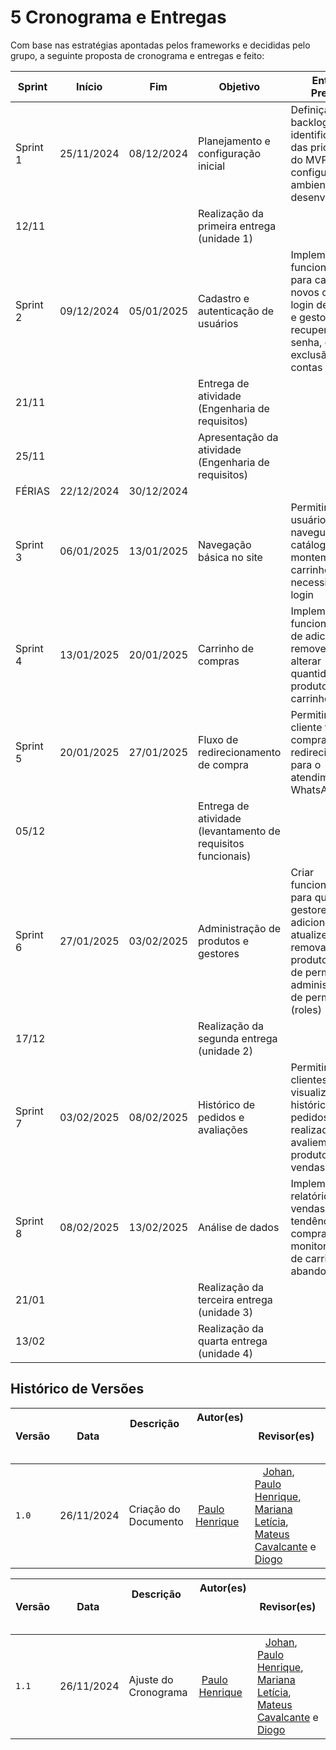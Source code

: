 # 5 Cronograma e Entregas

Com base nas estratégias apontadas pelos frameworks e decididas pelo grupo, a seguinte proposta de cronograma e entregas e feito:

| **Sprint** | **Início** | **Fim**    | **Objetivo**                                                 | **Entrega Prevista**                                                                                                                    | **Validação com os Stakeholders**                                       |
| ---------- | ---------- | ---------- | ------------------------------------------------------------ | --------------------------------------------------------------------------------------------------------------------------------------- | ----------------------------------------------------------------------- |
| Sprint 1   | 25/11/2024 | 08/12/2024 | Planejamento e configuração inicial                          | Definição do backlog, identificação das prioridades do MVP e configuração do ambiente de desenvolvimento                                | Revisão do backlog e do MVP                                             |
| 12/11      |            |            | Realização da primeira entrega (unidade 1)                   |                                                                                                                                         |                                                                         |
| Sprint 2   | 09/12/2024 | 05/01/2025 | Cadastro e autenticação de usuários                          | Implementar funcionalidades para cadastro de novos clientes, login de clientes e gestores, recuperação de senha, e exclusão de contas   | Validação das funcionalidades de login, cadastro e recuperação de conta |
| 21/11      |            |            | Entrega de atividade (Engenharia de requisitos)              |                                                                                                                                         |                                                                         |
| 25/11      |            |            | Apresentação da atividade (Engenharia de requisitos)         |                                                                                                                                         |                                                                         |
| FÉRIAS     | 22/12/2024 | 30/12/2024 |                                                              |                                                                                                                                         |                                                                         |
| Sprint 3   | 06/01/2025 | 13/01/2025 | Navegação básica no site                                     | Permitir que os usuários naveguem pelo catálogo e montem seus carrinhos sem a necessidade de login                                      | Validação do fluxo de navegação                                         |
| Sprint 4   | 13/01/2025 | 20/01/2025 | Carrinho de compras                                          | Implementar funcionalidades de adicionar, remover e alterar quantidades de produtos no carrinho                                         | Validação do protótipo do carrinho                                      |
| Sprint 5   | 20/01/2025 | 27/01/2025 | Fluxo de redirecionamento de compra                          | Permitir que o cliente finalize a compra sendo redirecionado para o atendimento via WhatsApp                                            | Testes do redirecionamento e feedback do fluxo                          |
| 05/12      |            |            | Entrega de atividade (levantamento de requisitos funcionais) |                                                                                                                                         |                                                                         |
| Sprint 6   | 27/01/2025 | 03/02/2025 | Administração de produtos e gestores                         | Criar funcionalidades para que gestores adicionem, atualizem e removam produtos, além de permitir a administração de permissões (roles) | Validação das funcionalidades de administração                          |
| 17/12      |            |            | Realização da segunda entrega (unidade 2)                    |                                                                                                                                         |                                                                         |
| Sprint 7   | 03/02/2025 | 08/02/2025 | Histórico de pedidos e avaliações                            | Permitir que clientes visualizem o histórico de pedidos realizados e avaliem produtos e vendas                                          | Validação das funcionalidades de histórico e avaliações                 |
| Sprint 8   | 08/02/2025 | 13/02/2025 | Análise de dados                                             | Implementar relatórios sobre vendas, tendências de compra e monitoramento de carrinhos abandonados                                      | Validação de gráficos e relatórios                                      |
| 21/01      |            |            | Realização da terceira entrega (unidade 3)                   |                                                                                                                                         |                                                                         |
| 13/02      |            |            | Realização da quarta entrega (unidade 4)                     |                                                                                                                                         |                                                                         |

## Histórico de Versões

| Versão |    Data     | Descrição                                 | Autor(es)                                        | Revisor(es)                                        |
| ------ | :---------: | ----------------------------------------- | ------------------------------------------------ | ----------------------------------------------------------------------------------------------------------------------------------------------------------------------------------------------------------------------------------------------------- |
| `1.0`  | 26/11/2024  | Criação do Documento                      |  [Paulo Henrique](https://github.com/Nanashii76) |    [Johan](https://github.com/johan-rocha), [Paulo Henrique](https://github.com/Nanashii76), [Mariana Letícia](https://github.com/Marianannn), [Mateus Cavalcante](https://github.com/mateuscavati) e [Diogo](https://github.com/Diogo-Barboza)       |

| Versão |    Data     | Descrição                                 | Autor(es)                                        | Revisor(es)                                                                                                                                                                                                                                           |
| ------ | :---------: | ----------------------------------------- | ------------------------------------------------ | ----------------------------------------------------------------------------------------------------------------------------------------------------------------------------------------------------------------------------------------------------- |
| `1.1`  | 26/11/2024  | Ajuste do Cronograma                      |  [Paulo Henrique](https://github.com/Nanashii76) |    [Johan](https://github.com/johan-rocha), [Paulo Henrique](https://github.com/Nanashii76), [Mariana Letícia](https://github.com/Marianannn), [Mateus Cavalcante](https://github.com/mateuscavati) e [Diogo](https://github.com/Diogo-Barboza)       |